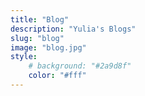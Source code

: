 ```yaml
---
title: "Blog"
description: "Yulia's Blogs"
slug: "blog"
image: "blog.jpg"
style:
    # background: "#2a9d8f"
    color: "#fff"
---
```

